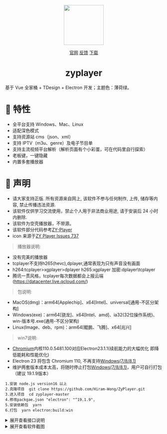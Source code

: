 <p align="center">
<img width="128" src="https://user-images.githubusercontent.com/54350573/132035179-5a7f2160-c27f-47d6-ad86-a644b360b3ee.png" >
</p>
<p align="center">
<a href="http://zyplayer.fun/" target="_blank">官网</a>
<a href="https://github.com/Hiram-Wong/ZyPlayer/issues" target="_blank">反馈</a>
<a href="https://github.com/Hiram-Wong/ZyPlayer/releases" target="_blank">下载</a>
</p>

<h1 align="center">zyplayer</h1>

基于 Vue 全家桶 + TDesign + Electron 开发；主题色：薄荷绿。

# 🎉 特性

- 全平台支持 Windows、Mac、Linux
- 适配深色模式
- 支持资源站 cms（json、xml）
- 支持 IPTV（m3u、genre）及电子节目单
- 支持主流视频平台解析（解析页面有个小彩蛋，可在代码里自行探索）
- 老板键，一键隐藏
- 内置多套播放器

# 🌴 声明

- 请大家支持正版. 所有资源来自网上, 该软件不参与任何制作, 上传, 储存等内容, 禁止传播违法资源.
- 该软件仅供学习交流使用，禁止个人用于非法商业用途, 请于安装后 24 小时内删除.
- 该软件为空壳播放器，不带源。
- 该软件部分代码参考[ZY-Player](https://github.com/Hunlongyu/ZY-Player)
- icon 来源于[ZY Player Issues 737](https://github.com/Hunlongyu/ZY-Player/issues/737)

> 播放器说明: 
- 没有完美的播放器
- tcplayer不支持h265(hevc),dplayer,通常表现为只有声音没有画面
- h264:tcplayer>xgplayer>dplayer  h265:xgplayer 加密:dplayer\tcplayer
- 腾讯一贯风格，tcplayer每次数据都会上报云端(https://datacenter.live.qcloud.com/)

> 包说明: 
- MacOS(dmg)：arm64[Applechip]、x64[Intel]、universal[通用-不区分架构]
- Windows(exe)：arm64[骁龙]、x64[Intel、amd]、ia32(32位操作系统)、win-版本号.exe(通用-不区分架构)
- Linux(Image、deb、rpm)：arm64[鲲鹏、飞腾]、x64[兆兴]

> win7说明: 
- [Chromium](https://www.chromium.org/)内核110.0.5481.100对应Electron23.1.1(续航能力的大幅优化 即降低能耗和性能优化)
- Electron 23 将包含 Chromium 110, 不再支持[Windows(7/8/8.1)](https://www.electronjs.org/zh/blog/windows-7-to-8-1-deprecation-notice)
- 维护两套版本成本太高，将随时停止打包[Windows(7/8/8.1)](https://www.electronjs.org/zh/blog/windows-7-to-8-1-deprecation-notice)，用户可自行打包（建议 19.1.9版本）

```shell
1.安装 node.js version16 以上
2.克隆项目  git clone https://github.com/Hiram-Wong/ZyPlayer.git
3.进入项目  cd zyplayer-master
4.修改packgae.json "electron": "^19.1.9",
5.安装依赖包  yarn
6.打包  yarn electron:build:win
```

<details>
<summary>展开查看接口说明</summary>

> 一键格式
```json
{
  "analyze": [
    {
      "id": 1, // id 唯一值不可重复
      "name": "纯净", // 名称
      "url": "https://im1907.top/?jx=", // 解析源地址
      "isActive": true // 是否启用 true启用 false 禁用
    }
  ],
  "iptv": [
    {
      "id": 1, // id 唯一值不可重复
      "name": "APTV", // 名称
      "url": "https://ghproxy.com/https://raw.githubusercontent.com/Kimentanm/aptv/master/m3u/iptv.m3u", // 直播源地址
      "type": "remote", // remote为远程m3u local本地m3u文件路径
      "isActive": true, // 是否启用 true启用 false 禁用
      "epg": "https://epg.112114.xyz/" // 电子节目单地址
    }
  ],
  "channel": [
    {
      "id": 1,
      "name": "APTV",
      "url": "https://ghproxy.com/https://raw.githubusercontent.com/Kimentanm/aptv/master/m3u/iptv.m3u",
      "type": "remote",
      "isActive": true,
      "epg": "https://epg.112114.xyz/"
    }
  ],
  "sites": [
    {
      "key": "", // uuid
      "name": "39影视",  // 名称
      "api": "https://www.39kan.com/api.php/provide/vod/",  // 站点源地址
      "playUrl": "", // 配合解析去url地址
      "search": 1, // 0:关闭 1:聚合搜索 2:本站搜索
      "group": "切片", // 分组
      "status": false, //  已经弃用该参数
      "isActive": true, // 是否启用 true启用 false 禁用
      "type": 1,  // 0:cms(xml) 1:cms(json) 2:drpy 3:app(v3) 4:app(v1)
      "id": 1,  // id 唯一值不可重复
      "categories": "电视,影视" // 按顺序展示所配置的分类 不配置则默认展示所有分类
    },
  ],
  "setting": [
    {
      "id": 0,
      "theme": "auto",
      "externalPlayer": "",
      "defaultHot": "kylive",
      "defaultSearchRecommend": "site",
      "defaultSearchType": "site",
      "defaultCheckModel": true,
      "defaultChangeModel": false,
      "defaultIptvEpg": "https://epg.112114.eu.org/",
      "iptvSkipIpv6": true,
      "iptvThumbnail": true,
      "restoreWindowPositionAndSize": false,
      "pauseWhenMinimize": true,
      "defaultSite": 3,
      "defaultIptv": 5,
      "defaultAnalyze": 2,
      "analyzeFlag": [
        "youku",
        "qq",
        "iqiyi",
        "qiyi",
        "letv",
        "sohu",
        "tudou",
        "pptv",
        "mgtv"
      ],
      "analyzeQuickSearchType": "platform",
      "analyzeSupport": true,
      "broadcasterType": "iina",
      "softSolution": false,
      "skipStartEnd": false,
      "agreementMask": true,
      "recordShortcut": "Shift+Command+Z",
      "selfBoot": false,
      "hardwareAcceleration": true,
      "doh": "",
      "ua": "Mozilla/5.0 (Macintosh; Intel Mac OS X 10_15_7) AppleWebKit/537.36 (KHTML, like Gecko) Chrome/112.0.0.0 Safari/537.36",
      "communitySubscribe": "",
      "iptvStatus": true,
      "dns": "https://sm2.doh.pub/dns-query"
    }
  ],
  "analyzeHistory": [
    {
      "date": "2023-09-03",
      "analyzeId": 2,
      "videoUrl": "https://v.qq.com/x/cover/mzc00200v6zk1xm.html",
      "videoName": "前夜_1080P在线观看平台",
      "id": 1
    }
  ],
  "history": [
    {
      "date": "2023-08-13",
      "siteKey": "wolongzyw",
      "siteSource": "wolong",
      "playEnd": false,
      "videoId": 66010,
      "videoImage": "https://pic.wlongimg.com/upload/vod/20230615-1/6666aa42da59bc92acb8932b7e65546e.jpg",
      "videoName": "杀手古德",
      "videoIndex": "第01集",
      "watchTime": 16.315125,
      "duration": 975.9599999999997,
      "skipTimeInStart": 30,
      "skipTimeInEnd": 30,
      "id": 1
    },
  ],
  "searchHistory": [
    {
      "title": "父辈的荣耀",
      "type": "film",
      "id": 1
    }
  ],
  "star": [
    {
      "siteKey": "wolongzyw",
      "videoId": 70042,
      "videoImage": "https://pic.lzzypic.com/upload/vod/20230827-1/bcab69cb4ab4c12433fc12e5b3e10bc5.jpg",
      "videoName": "父辈的荣耀",
      "id": 6
    }
  ]
}
```

> 社区分享格式接口格式
```json
{  
  "user": {
    "name": "不敢share真名的憨憨", // 用户名
    "avatar": "", // 用户头像
    "desc": "Hi~小可爱！会不定时分享福利哦！让憨憨陪伴你更久✧( •˓◞•̀ )" // 用户描述
  },
  "share": [
    {
      "type": "recommend",  // 类型 recommend分享影视  source分享源
      "key": "向往的生活", // 关键字 类型为recommend时影视搜索的关键字 类型为source时 站点源为site  直播源为iptv  解析源为analyze
      "img": "https://4img.hitv.com/preview/sp_images/2023/05/05/202305051335152292032.jpg_220x125.jpg", // 海报 类型为recommend生效
      "url": {}, // 类型为 source 生效 内容与前面添加源一致，不要带 id 属性（重要）
      "desc": "影片推荐：向往的生活，超级好看！", // 描述
      "time": "2023-05-07" // 发布时间
    },
    {
      "type": "source",
      "key": "analyze",
      "img": "",
      "url": {
        "name": "爱豆",
        "url": "https://jx.aidouer.net/?url=",
        "isActive": true
      },
      "desc": "解析源：爱豆解析",
      "time": "2023-05-07"
    }
  ]
}
```
</details>

<details>
<summary>展开查看软件截图</summary>

|                           影视(首页)                           |                             影视(搜索)                             |
| :-------------------------------------------------------------: | :-----------------------------------------------------------------: |
| ![影视](https://s2.loli.net/2023/05/07/dBApoeKhWjsbM1v.png) | ![影视搜索](https://s2.loli.net/2023/05/07/t3bNq8dHXTeyB9A.png) |
|                           影视(播放)                           |                             影视 (介绍)                             |
| ![影视播放](https://s2.loli.net/2023/05/07/fgmbdXQvPE73WCY.png) |   ![影视详情](https://s2.loli.net/2023/05/07/LrJY4EVK5WhZ3XR.png)   |
|                          影视(热搜榜）                           |                             直播(首页)                              |
| ![热榜](https://s2.loli.net/2023/05/07/6qyjHCKnS9wUXWF.png) |   ![直播首页](https://s2.loli.net/2023/05/07/Xf4aTpDbZF9niuW.png)   |
|                           直播(播放)                            |                                解析                                 |
| ![直播播放](https://s2.loli.net/2023/05/07/e3GufyD1Um6h2iK.png) |     ![解析](https://s2.loli.net/2023/05/07/qoAfuET4Lvn1kl7.png)     |
|                            历史记录                             |                                在追                                 |
| ![历史](https://s2.loli.net/2023/05/07/KYUpQA7g2MGVIZb.png) |     ![在追](https://s2.loli.net/2023/05/07/xuMkzWQLYCSl5XZ.png)     |

</details>